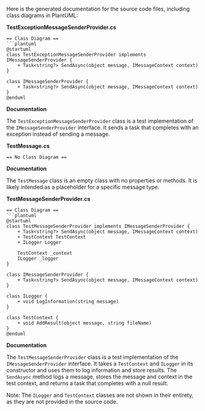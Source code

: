 Here is the generated documentation for the source code files, including class diagrams in PlantUML:

**TestExceptionMessageSenderProvider.cs**
```
== Class Diagram ==
```plantuml
@startuml
class TestExceptionMessageSenderProvider implements IMessageSenderProvider {
    + Task<string?> SendAsync(object message, IMessageContext context)
}

class IMessageSenderProvider {
    + Task<string?> SendAsync(object message, IMessageContext context)
}
@enduml
```
**Documentation**

The `TestExceptionMessageSenderProvider` class is a test implementation of the `IMessageSenderProvider` interface. It sends a task that completes with an exception instead of sending a message.

**TestMessage.cs**
```
== No Class Diagram ==
```
**Documentation**

The `TestMessage` class is an empty class with no properties or methods. It is likely intended as a placeholder for a specific message type.

**TestMessageSenderProvider.cs**
```
== Class Diagram ==
```plantuml
@startuml
class TestMessageSenderProvider implements IMessageSenderProvider {
    + Task<string?> SendAsync(object message, IMessageContext context)
    + TestContext TestContext
    + ILogger Logger

    TestContext _context
    ILogger _logger
}

class IMessageSenderProvider {
    + Task<string?> SendAsync(object message, IMessageContext context)
}

class ILogger {
    + void LogInformation(string message)
}

class TestContext {
    + void AddResult(object message, string fileName)
}
@enduml
```
**Documentation**

The `TestMessageSenderProvider` class is a test implementation of the `IMessageSenderProvider` interface. It takes a `TestContext` and `ILogger` in its constructor and uses them to log information and store results. The `SendAsync` method logs a message, stores the message and context in the test context, and returns a task that completes with a null result.

Note: The `ILogger` and `TestContext` classes are not shown in their entirety, as they are not provided in the source code.